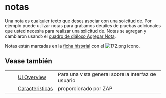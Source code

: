 # notas #

Una nota es cualquier texto que desea asociar con una solicitud de.
Por ejemplo puede utilizar notas para grabamos detalles de pruebas adicionales que usted necesita para realizar una solicitud de.
Notas se agregan y cambiaron usando el [cuadro de diálogo Agregar Nota][cuadro de di_logo Agregar Nota].

Notas están marcadas en la [ficha historial][] con el ![172.png][] icono.


## Vease también ##

<table> 
 <tbody>
  <tr>
   <td>&nbsp;&nbsp;&nbsp;&nbsp;</td>
   <td> <a href="HelpUiOverview" rel="nofollow">UI Overview</a></td>
   <td>Para una vista general sobre la interfaz de usuario</td>
  </tr> 
  <tr>
   <td>&nbsp;&nbsp;&nbsp;&nbsp;</td>
   <td> <a href="HelpStartConceptsConcepts" rel="nofollow">Caracteristicas</a></td>
   <td>proporcionado por ZAP</td>
  </tr> 
 </tbody>
</table>


[cuadro de di_logo Agregar Nota]: HelpUiDialogsAddnote
[ficha historial]: HelpUiTabsHistory
[172.png]: https://github.com/zaproxy/zap-core-help/wiki/images/16/172.png